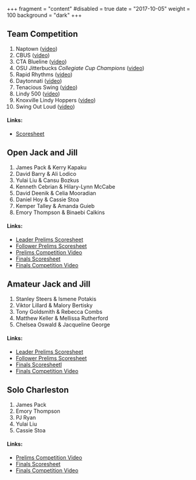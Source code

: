 +++
fragment = "content"
#disabled = true
date = "2017-10-05"
weight = 100
background = "dark"
+++

## Team Competition

1. Naptown ([video](https://www.youtube.com/watch?v=eRfF_oX8yOs&list=PLw2dfcFL5AM6ooifDSDifw0zV7Z0p1eMS&index=1))
2. CBUS ([video](https://www.youtube.com/watch?v=_Pj21YhLL-s&list=PLw2dfcFL5AM6ooifDSDifw0zV7Z0p1eMS&index=2))
3. CTA Blueline ([video](https://www.youtube.com/watch?v=GMGA0q0jH8w&index=3&list=PLw2dfcFL5AM6ooifDSDifw0zV7Z0p1eMS))
4. OSU Jitterbucks *Collegiate Cup Champions* ([video](https://www.youtube.com/watch?v=g0cjYLFl95Q&list=PLw2dfcFL5AM6ooifDSDifw0zV7Z0p1eMS&index=4))
5. Rapid Rhythms ([video](https://www.youtube.com/watch?v=TY-CPfevhDQ&index=12&list=PLw2dfcFL5AM6ooifDSDifw0zV7Z0p1eMS))
6. Daytonnati ([video](https://www.youtube.com/watch?v=dXadkqpdvhk&index=8&list=PLw2dfcFL5AM6ooifDSDifw0zV7Z0p1eMS))
7. Tenacious Swing ([video](https://www.youtube.com/watch?v=tCgvq2SqCY8&index=11&list=PLw2dfcFL5AM6ooifDSDifw0zV7Z0p1eMS))
8. Lindy 500 ([video](https://www.youtube.com/watch?v=ma_BTzSkQ90&list=PLw2dfcFL5AM6ooifDSDifw0zV7Z0p1eMS&index=7))
9. Knoxville Lindy Hoppers ([video](https://www.youtube.com/watch?v=wCMt2MQVMU4&index=10&list=PLw2dfcFL5AM6ooifDSDifw0zV7Z0p1eMS))
10. Swing Out Loud ([video](https://www.youtube.com/watch?v=OcTH-AsA_1w&list=PLw2dfcFL5AM6ooifDSDifw0zV7Z0p1eMS&index=9))

#### Links:

* [Scoresheet](/images/competitions/2016_team.png)

## Open Jack and Jill

1. James Pack & Kerry Kapaku
2. David Barry & Ali Lodico
3. Yulai Liu & Cansu Bozkus
4. Kenneth Cebrian & Hilary-Lynn McCabe
5. David Deenik & Celia Mooradian
6. Daniel Hoy & Cassie Stoa
7. Kemper Talley & Amanda Guieb
8. Emory Thompson & Binaebi Calkins

#### Links:

* [Leader Prelims Scoresheet](/images/competitions/2016_jack_and_jill_open_leader.png)
* [Follower Prelims Scoresheet](/images/competitions/2016_jack_and_jill_open_follower.png)
* [Prelims Competition Video](https://www.youtube.com/watch?v=xGZUlUUx9m0&list=PLw2dfcFL5AM6ooifDSDifw0zV7Z0p1eMS&index=14)
* [Finals Scoresheet](/images/competitions/2016_jack_and_jill_open.png)
* [Finals Competition Video](https://www.youtube.com/watch?v=jxYePBqufK0&index=5&list=PLw2dfcFL5AM6ooifDSDifw0zV7Z0p1eMS)

## Amateur Jack and Jill

1. Stanley Steers & Ismene Potakis
2. Viktor Lillard & Malory Bertisky
3. Tony Goldsmith & Rebecca Combs
4. Matthew Keller & Mellissa Rutherford
5. Chelsea Oswald & Jacqueline George

#### Links:

* [Leader Prelims Scoresheet](/images/competitions/2016_jack_and_jill_amateur_leader.png)
* [Follower Prelims Scoresheet](/images/competitions/2016_jack_and_jill_amateur_follower.png)
* [Finals Scoresheetl](/images/competitions/2016_jack_and_jill_amateur.png)
* [Finals Competition Video](https://www.youtube.com/watch?v=2nMWOxp3_wY&index=13&list=PLw2dfcFL5AM6ooifDSDifw0zV7Z0p1eMS)

## Solo Charleston

1. James Pack
2. Emory Thompson
3. PJ Ryan
4. Yulai Liu
5. Cassie Stoa

#### Links:

* [Prelims Competition Video](https://www.youtube.com/watch?v=3rlHLlJULis&index=15&list=PLw2dfcFL5AM6ooifDSDifw0zV7Z0p1eMS)
* [Finals Scoresheet](/images/competitions/2016_solo.png)
* [Finals Competition Video](https://www.youtube.com/watch?v=ZXYxV9sA0Vk&list=PLw2dfcFL5AM6ooifDSDifw0zV7Z0p1eMS&index=6)

